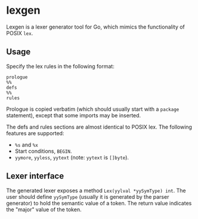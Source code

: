 # lexgen

Lexgen is a lexer generator tool for Go, which mimics the functionality of POSIX `lex`.

## Usage

Specify the lex rules in the following format:
```
prologue
%%
defs
%%
rules
```

Prologue is copied verbatim (which should usually start with a `package` statement),
except that some imports may be inserted.

The defs and rules sections are almost identical to POSIX lex.
The following features are supported:
* `%s` and `%x`
* Start conditions, `BEGIN`.
* `yymore`, `yyless`, `yytext` (note: `yytext` is `[]byte`).

## Lexer interface

The generated lexer exposes a method `Lex(yylval *yySymType) int`.
The user should define `yySymType` (usually it is generated by the parser
generator) to hold the semantic value of a token.
The return value indicates the "major" value of the token.
